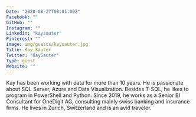 ```yaml
---
Date: "2020-08-27T00:01:00Z"
Facebook: ""
GitHub: ""
Instagram: ""
Linkedin: "kaysauter"
Pinterest: ""
image: img/guests/kaysauter.jpg
Title: Kay Sauter
Twitter: "KaySauter"
Type: guest
Website: ""
---
```

Kay has been working with data for more than 10 years. He is passionate about SQL Server, Azure and Data Visualization. Besides T-SQL, he likes to program in PowerShell and Python. Since 2019, he works as a Senior BI Consultant for OneDigit AG, consulting mainly swiss banking and insurance firms. He lives in Zurich, Switzerland and is an avid traveler.
